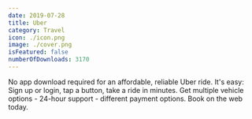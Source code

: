 ```yaml
---
date: 2019-07-28
title: Uber
category: Travel
icon: ./icon.png
image: ./cover.png
isFeatured: false
numberOfDownloads: 3170
---
```


No app download required for an affordable, reliable Uber ride. It's easy: Sign up or login, tap a button, take a ride in minutes. Get multiple vehicle options - 24-hour support - different payment options. Book on the web today.